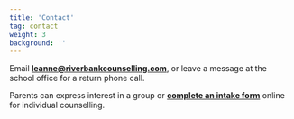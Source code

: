 ```yaml
---
title: 'Contact'
tag: contact
weight: 3
background: ''
---
```



Email [**leanne@riverbankcounselling.com**](mailto:leanne@riverbankcounselling.com), or leave a message at the school office for a return phone call.

Parents can express interest in a group or [**complete an intake form**](https://docs.google.com/forms/d/e/1FAIpQLSdznalQhN2Yf4anjTjI2IMHbK6H0S7yuOgF2HbwXe_zYvwK5Q/viewform?usp=sf_link) online for individual counselling.